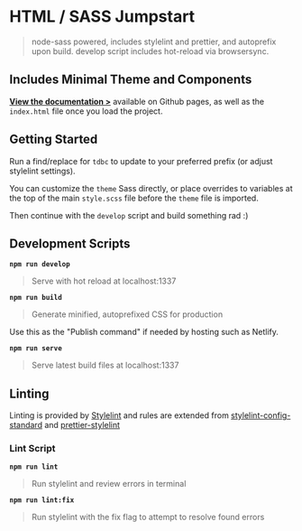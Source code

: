 # HTML / SASS Jumpstart

> node-sass powered, includes stylelint and prettier, and autoprefix upon build. develop script includes hot-reload via browsersync.

## Includes Minimal Theme and Components

[**View the documentation >**](https://5t3ph.github.io/html-sass-jumpstart/) available on Github pages, as well as the `index.html` file once you load the project.

## Getting Started

Run a find/replace for `tdbc` to update to your preferred prefix (or adjust stylelint settings).

You can customize the `theme` Sass directly, or place overrides to variables at the top of the main `style.scss` file before the `theme` file is imported.

Then continue with the `develop` script and build something rad :)

## Development Scripts

**`npm run develop`**

> Serve with hot reload at localhost:1337

**`npm run build`**

> Generate minified, autoprefixed CSS for production

Use this as the "Publish command" if needed by hosting such as Netlify.

**`npm run serve`**

> Serve latest build files at localhost:1337

## Linting

Linting is provided by [Stylelint](https://stylelint.io/) and rules are extended from [stylelint-config-standard](https://github.com/stylelint/stylelint-config-standard) and [prettier-stylelint](https://github.com/hugomrdias/prettier-stylelint)

### Lint Script

**`npm run lint`**

> Run stylelint and review errors in terminal

**`npm run lint:fix`**

> Run stylelint with the fix flag to attempt to resolve found errors
